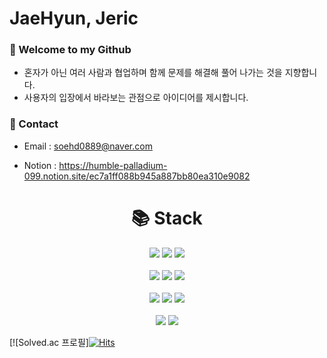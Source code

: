 # JaeHyun, Jeric



### 👋 Welcome to my Github

* 혼자가 아닌 여러 사람과 협업하며 함께 문제를 해결해 풀어 나가는 것을 지향합니다.
* 사용자의 입장에서 바라보는 관점으로 아이디어를 제시합니다.

### 🤙 Contact

* Email : soehd0889@naver.com 

* Notion : https://humble-palladium-099.notion.site/ec7a1ff088b945a887bb80ea310e9082

### 

<div align=center><h1>📚 Stack</h1></div>
<div align=center>
    <img src="https://img.shields.io/badge/python-3776AB?style=for-the-badge&logo=python&logoColor=white">
    <img src="https://img.shields.io/badge/C-A8B9CC?style=for-the-badge&logo=C&logoColor=white">
    <img src="https://img.shields.io/badge/java-007396?style=for-the-badge&logo=java&logoColor=white">
    <br><br>
    <img src="https://img.shields.io/badge/html5-E34F26?style=for-the-badge&logo=html5&logoColor=white"> 
     <img src="https://img.shields.io/badge/css-1572B6?style=for-the-badge&logo=css3&logoColor=white">
     <img src="https://img.shields.io/badge/javascript-F7DF1E?style=for-the-badge&logo=javascript&logoColor=black">
    <br><br>
    <img src="https://img.shields.io/badge/react-61DAFB?style=for-the-badge&logo=react&logoColor=black">
    <img src="https://img.shields.io/badge/redux-764ABC?style=for-the-badge&logo=redux&logoColor=white">
    <img src="https://img.shields.io/badge/bootstrap-7952B3?style=for-the-badge&logo=bootstrap&logoColor=white">
    <br><br>
    <img src="https://img.shields.io/badge/github-181717?style=for-the-badge&logo=github&logoColor=white">
    <img src="https://img.shields.io/badge/git-F05032?style=for-the-badge&logo=git&logoColor=white">
</div>

[![Solved.ac
프로필][![Hits](https://hits.seeyoufarm.com/api/count/incr/badge.svg?url=https%3A%2F%2Fgithub.com%2Fhoohoo0889&count_bg=%2379C83D&title_bg=%23555555&icon=&icon_color=%23E7E7E7&title=hits&edge_flat=false)](https://hits.seeyoufarm.com)            
